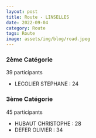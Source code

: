 ```yaml
---
layout: post
title: Route - LINSELLES
date: 2022-09-04
category: Route
tags: Route
image: assets/img/blog/road.jpeg
---
```


### 2ème Catégorie
39 participants
- LECOLIER STEPHANE : 24

### 3ème Catégorie
45 participants
- HUBAUT CHRISTOPHE : 28
- DEFER OLIVIER : 34
